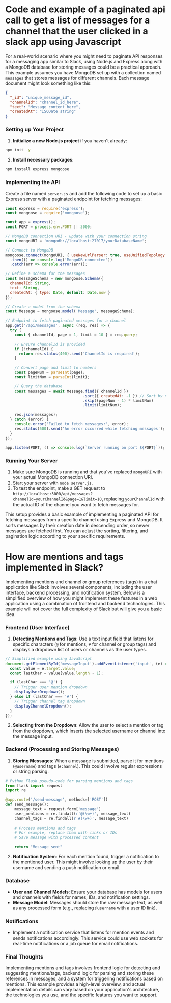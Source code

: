 # Code and example of a paginated api call to get a list of messages for a channel that the user clicked in a slack app using Javascript

For a real-world scenario where you might need to paginate API responses for a messaging app similar to Slack, using Node.js and Express along with a MongoDB database for storing messages could be a practical approach. This example assumes you have MongoDB set up with a collection named `messages` that stores messages for different channels. Each message document might look something like this:

```json
{
  "_id": "unique_message_id",
  "channelId": "channel_id_here",
  "text": "Message content here",
  "createdAt": "ISODate string"
}
```

### Setting up Your Project

1. **Initialize a new Node.js project** if you haven't already:

```bash
npm init -y
```

2. **Install necessary packages**:

```bash
npm install express mongoose
```

### Implementing the API

Create a file named `server.js` and add the following code to set up a basic Express server with a paginated endpoint for fetching messages:

```javascript
const express = require('express');
const mongoose = require('mongoose');

const app = express();
const PORT = process.env.PORT || 3000;

// MongoDB connection URI - update with your connection string
const mongoURI = 'mongodb://localhost:27017/yourDatabaseName';

// Connect to MongoDB
mongoose.connect(mongoURI, { useNewUrlParser: true, useUnifiedTopology: true })
  .then(() => console.log('MongoDB connected'))
  .catch(err => console.error(err));

// Define a schema for the messages
const messageSchema = new mongoose.Schema({
  channelId: String,
  text: String,
  createdAt: { type: Date, default: Date.now }
});

// Create a model from the schema
const Message = mongoose.model('Message', messageSchema);

// Endpoint to fetch paginated messages for a channel
app.get('/api/messages', async (req, res) => {
  try {
    const { channelId, page = 1, limit = 10 } = req.query;

    // Ensure channelId is provided
    if (!channelId) {
      return res.status(400).send('ChannelId is required');
    }

    // Convert page and limit to numbers
    const pageNum = parseInt(page);
    const limitNum = parseInt(limit);

    // Query the database
    const messages = await Message.find({ channelId })
                                  .sort({ createdAt: -1 }) // Sort by newest first
                                  .skip((pageNum - 1) * limitNum)
                                  .limit(limitNum);

    res.json(messages);
  } catch (error) {
    console.error('Failed to fetch messages:', error);
    res.status(500).send('An error occurred while fetching messages');
  }
});

app.listen(PORT, () => console.log(`Server running on port ${PORT}`));
```

### Running Your Server

1. Make sure MongoDB is running and that you've replaced `mongoURI` with your actual MongoDB connection URI.
2. Start your server with `node server.js`.
3. To test the endpoint, make a GET request to `http://localhost:3000/api/messages?channelId=yourChannelId&page=1&limit=10`, replacing `yourChannelId` with the actual ID of the channel you want to fetch messages for.

This setup provides a basic example of implementing a paginated API for fetching messages from a specific channel using Express and MongoDB. It sorts messages by their creation date in descending order, so newer messages are fetched first. You can adjust the sorting, filtering, and pagination logic according to your specific requirements.

# How are mentions and tags implemented in Slack?

Implementing mentions and channel or group references (tags) in a chat application like Slack involves several components, including the user interface, backend processing, and notification system. Below is a simplified overview of how you might implement these features in a web application using a combination of frontend and backend technologies. This example will not cover the full complexity of Slack but will give you a basic idea.

### Frontend (User Interface)

1. **Detecting Mentions and Tags**: Use a text input field that listens for specific characters (`@` for mentions, `#` for channel or group tags) and displays a dropdown list of users or channels as the user types.

```javascript
// Simplified example using JavaScript
document.getElementById('messageInput').addEventListener('input', (e) => {
  const value = e.target.value;
  const lastChar = value[value.length - 1];

  if (lastChar === '@') {
    // Trigger user mention dropdown
    displayUserDropdown();
  } else if (lastChar === '#') {
    // Trigger channel tag dropdown
    displayChannelDropdown();
  }
});
```

2. **Selecting from the Dropdown**: Allow the user to select a mention or tag from the dropdown, which inserts the selected username or channel into the message input.

### Backend (Processing and Storing Messages)

1. **Storing Messages**: When a message is submitted, parse it for mentions (`@username`) and tags (`#channel`). This could involve regular expressions or string parsing.

```python
# Python Flask pseudo-code for parsing mentions and tags
from flask import request
import re

@app.route('/send-message', methods=['POST'])
def send_message():
    message_text = request.form['message']
    user_mentions = re.findall(r'@(\w+)', message_text)
    channel_tags = re.findall(r'#(\w+)', message_text)
    
    # Process mentions and tags
    # For example, replace them with links or IDs
    # Save message with processed content

    return "Message sent"
```

2. **Notification System**: For each mention found, trigger a notification to the mentioned user. This might involve looking up the user by their username and sending a push notification or email.

### Database

- **User and Channel Models**: Ensure your database has models for users and channels with fields for names, IDs, and notification settings.
- **Message Model**: Messages should store the raw message text, as well as any processed form (e.g., replacing `@username` with a user ID link).

### Notifications

- Implement a notification service that listens for mention events and sends notifications accordingly. This service could use web sockets for real-time notifications or a job queue for email notifications.

### Final Thoughts

Implementing mentions and tags involves frontend logic for detecting and suggesting mentions/tags, backend logic for parsing and storing these references in messages, and a system for triggering notifications based on mentions. This example provides a high-level overview, and actual implementation details can vary based on your application's architecture, the technologies you use, and the specific features you want to support.